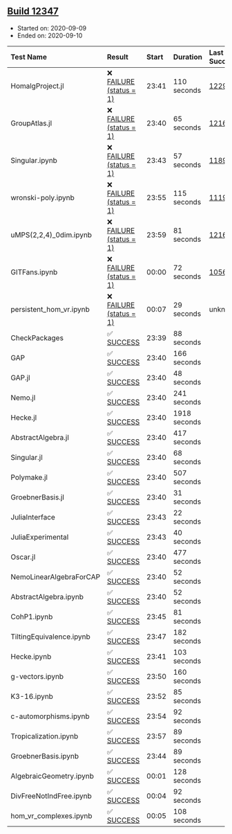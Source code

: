 ## [Build 12347](https://oscarci.mathematik.uni-kl.de/job/oscar/12347/)

* Started on: 2020-09-09
* Ended on: 2020-09-10

| Test Name    | Result | Start | Duration | Last Success | First Failure |
|:-------------|:-------|:------|:---------|:-------------|:--------------|
| HomalgProject.jl | ❌ [FAILURE (status = 1)](https://oscarci.mathematik.uni-kl.de/job/oscar/12347/artifact/logs/build-12347/HomalgProject.jl.log) | 23:41 | 110 seconds | [12292](https://oscarci.mathematik.uni-kl.de/job/oscar/12292/) | [12293](https://oscarci.mathematik.uni-kl.de/job/oscar/12293/) |
| GroupAtlas.jl | ❌ [FAILURE (status = 1)](https://oscarci.mathematik.uni-kl.de/job/oscar/12347/artifact/logs/build-12347/GroupAtlas.jl.log) | 23:40 | 65 seconds | [12167](https://oscarci.mathematik.uni-kl.de/job/oscar/12167/) | [12168](https://oscarci.mathematik.uni-kl.de/job/oscar/12168/) |
| Singular.ipynb | ❌ [FAILURE (status = 1)](https://oscarci.mathematik.uni-kl.de/job/oscar/12347/artifact/logs/build-12347/Singular.ipynb.log) | 23:43 | 57 seconds | [11893](https://oscarci.mathematik.uni-kl.de/job/oscar/11893/) | [11894](https://oscarci.mathematik.uni-kl.de/job/oscar/11894/) |
| wronski-poly.ipynb | ❌ [FAILURE (status = 1)](https://oscarci.mathematik.uni-kl.de/job/oscar/12347/artifact/logs/build-12347/wronski-poly.ipynb.log) | 23:55 | 115 seconds | [11192](https://oscarci.mathematik.uni-kl.de/job/oscar/11192/) | [11193](https://oscarci.mathematik.uni-kl.de/job/oscar/11193/) |
| uMPS(2,2,4)_0dim.ipynb | ❌ [FAILURE (status = 1)](https://oscarci.mathematik.uni-kl.de/job/oscar/12347/artifact/logs/build-12347/uMPS-2-2-4-_0dim.ipynb.log) | 23:59 | 81 seconds | [12167](https://oscarci.mathematik.uni-kl.de/job/oscar/12167/) | [12168](https://oscarci.mathematik.uni-kl.de/job/oscar/12168/) |
| GITFans.ipynb | ❌ [FAILURE (status = 1)](https://oscarci.mathematik.uni-kl.de/job/oscar/12347/artifact/logs/build-12347/GITFans.ipynb.log) | 00:00 | 72 seconds | [10566](https://oscarci.mathematik.uni-kl.de/job/oscar/10566/) | [10567](https://oscarci.mathematik.uni-kl.de/job/oscar/10567/) |
| persistent_hom_vr.ipynb | ❌ [FAILURE (status = 1)](https://oscarci.mathematik.uni-kl.de/job/oscar/12347/artifact/logs/build-12347/persistent_hom_vr.ipynb.log) | 00:07 | 29 seconds | unknown | unknown |
| CheckPackages | ✅ [SUCCESS](https://oscarci.mathematik.uni-kl.de/job/oscar/12347/artifact/logs/build-12347/CheckPackages.log) | 23:39 | 88 seconds |  |  |
| GAP | ✅ [SUCCESS](https://oscarci.mathematik.uni-kl.de/job/oscar/12347/artifact/logs/build-12347/GAP.log) | 23:40 | 166 seconds |  |  |
| GAP.jl | ✅ [SUCCESS](https://oscarci.mathematik.uni-kl.de/job/oscar/12347/artifact/logs/build-12347/GAP.jl.log) | 23:40 | 48 seconds |  |  |
| Nemo.jl | ✅ [SUCCESS](https://oscarci.mathematik.uni-kl.de/job/oscar/12347/artifact/logs/build-12347/Nemo.jl.log) | 23:40 | 241 seconds |  |  |
| Hecke.jl | ✅ [SUCCESS](https://oscarci.mathematik.uni-kl.de/job/oscar/12347/artifact/logs/build-12347/Hecke.jl.log) | 23:40 | 1918 seconds |  |  |
| AbstractAlgebra.jl | ✅ [SUCCESS](https://oscarci.mathematik.uni-kl.de/job/oscar/12347/artifact/logs/build-12347/AbstractAlgebra.jl.log) | 23:40 | 417 seconds |  |  |
| Singular.jl | ✅ [SUCCESS](https://oscarci.mathematik.uni-kl.de/job/oscar/12347/artifact/logs/build-12347/Singular.jl.log) | 23:40 | 68 seconds |  |  |
| Polymake.jl | ✅ [SUCCESS](https://oscarci.mathematik.uni-kl.de/job/oscar/12347/artifact/logs/build-12347/Polymake.jl.log) | 23:40 | 507 seconds |  |  |
| GroebnerBasis.jl | ✅ [SUCCESS](https://oscarci.mathematik.uni-kl.de/job/oscar/12347/artifact/logs/build-12347/GroebnerBasis.jl.log) | 23:40 | 31 seconds |  |  |
| JuliaInterface | ✅ [SUCCESS](https://oscarci.mathematik.uni-kl.de/job/oscar/12347/artifact/logs/build-12347/JuliaInterface.log) | 23:43 | 22 seconds |  |  |
| JuliaExperimental | ✅ [SUCCESS](https://oscarci.mathematik.uni-kl.de/job/oscar/12347/artifact/logs/build-12347/JuliaExperimental.log) | 23:43 | 40 seconds |  |  |
| Oscar.jl | ✅ [SUCCESS](https://oscarci.mathematik.uni-kl.de/job/oscar/12347/artifact/logs/build-12347/Oscar.jl.log) | 23:40 | 477 seconds |  |  |
| NemoLinearAlgebraForCAP | ✅ [SUCCESS](https://oscarci.mathematik.uni-kl.de/job/oscar/12347/artifact/logs/build-12347/NemoLinearAlgebraForCAP.log) | 23:40 | 52 seconds |  |  |
| AbstractAlgebra.ipynb | ✅ [SUCCESS](https://oscarci.mathematik.uni-kl.de/job/oscar/12347/artifact/logs/build-12347/AbstractAlgebra.ipynb.log) | 23:40 | 52 seconds |  |  |
| CohP1.ipynb | ✅ [SUCCESS](https://oscarci.mathematik.uni-kl.de/job/oscar/12347/artifact/logs/build-12347/CohP1.ipynb.log) | 23:45 | 81 seconds |  |  |
| TiltingEquivalence.ipynb | ✅ [SUCCESS](https://oscarci.mathematik.uni-kl.de/job/oscar/12347/artifact/logs/build-12347/TiltingEquivalence.ipynb.log) | 23:47 | 182 seconds |  |  |
| Hecke.ipynb | ✅ [SUCCESS](https://oscarci.mathematik.uni-kl.de/job/oscar/12347/artifact/logs/build-12347/Hecke.ipynb.log) | 23:41 | 103 seconds |  |  |
| g-vectors.ipynb | ✅ [SUCCESS](https://oscarci.mathematik.uni-kl.de/job/oscar/12347/artifact/logs/build-12347/g-vectors.ipynb.log) | 23:50 | 160 seconds |  |  |
| K3-16.ipynb | ✅ [SUCCESS](https://oscarci.mathematik.uni-kl.de/job/oscar/12347/artifact/logs/build-12347/K3-16.ipynb.log) | 23:52 | 85 seconds |  |  |
| c-automorphisms.ipynb | ✅ [SUCCESS](https://oscarci.mathematik.uni-kl.de/job/oscar/12347/artifact/logs/build-12347/c-automorphisms.ipynb.log) | 23:54 | 92 seconds |  |  |
| Tropicalization.ipynb | ✅ [SUCCESS](https://oscarci.mathematik.uni-kl.de/job/oscar/12347/artifact/logs/build-12347/Tropicalization.ipynb.log) | 23:57 | 89 seconds |  |  |
| GroebnerBasis.ipynb | ✅ [SUCCESS](https://oscarci.mathematik.uni-kl.de/job/oscar/12347/artifact/logs/build-12347/GroebnerBasis.ipynb.log) | 23:44 | 89 seconds |  |  |
| AlgebraicGeometry.ipynb | ✅ [SUCCESS](https://oscarci.mathematik.uni-kl.de/job/oscar/12347/artifact/logs/build-12347/AlgebraicGeometry.ipynb.log) | 00:01 | 128 seconds |  |  |
| DivFreeNotIndFree.ipynb | ✅ [SUCCESS](https://oscarci.mathematik.uni-kl.de/job/oscar/12347/artifact/logs/build-12347/DivFreeNotIndFree.ipynb.log) | 00:04 | 92 seconds |  |  |
| hom_vr_complexes.ipynb | ✅ [SUCCESS](https://oscarci.mathematik.uni-kl.de/job/oscar/12347/artifact/logs/build-12347/hom_vr_complexes.ipynb.log) | 00:05 | 108 seconds |  |  |
